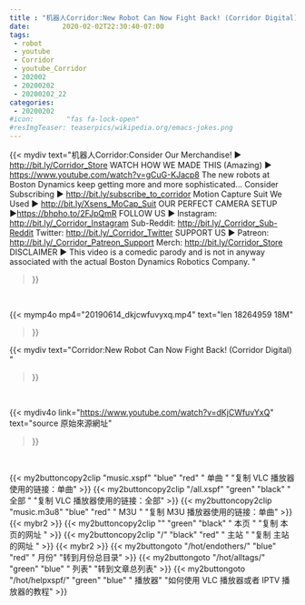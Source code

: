 ```yaml
---
title : "机器人Corridor:New Robot Can Now Fight Back! (Corridor Digital) "
date:        2020-02-02T22:30:40-07:00
tags:
 - robot
 - youtube
 - Corridor
 - youtube_Corridor
 - 202002
 - 20200202
 - 20200202_22
categories:
 - 20200202
#icon:        "fas fa-lock-open"
#resImgTeaser: teaserpics/wikipedia.org/emacs-jokes.png
---
```


{{< mydiv text="机器人Corridor:Consider Our Merchandise! ► http://bit.ly/Corridor_Store WATCH HOW WE MADE THIS (Amazing) ► https://www.youtube.com/watch?v=gCuG-KJacp8  The new robots at Boston Dynamics keep getting more and more sophisticated...  Consider Subscribing ► http://bit.ly/subscribe_to_corridor  Motion Capture Suit We Used ► http://bit.ly/Xsens_MoCap_Suit  OUR PERFECT CAMERA SETUP ►https://bhpho.to/2FJpQmR  FOLLOW US ► Instagram: http://bit.ly/_Corridor_Instagram Sub-Reddit: http://bit.ly/_Corridor_Sub-Reddit Twitter: http://bit.ly/_Corridor_Twitter  SUPPORT US ► Patreon: http://bit.ly/_Corridor_Patreon_Support Merch: http://bit.ly/Corridor_Store  DISCLAIMER ► This video is a comedic parody and is not in anyway associated with the actual Boston Dynamics Robotics Company. "
>}}
<br>


{{< mymp4o mp4="20190614_dkjcwfuvyxq.mp4"
text="len 18264959    18M"
>}}


{{< mydiv text="Corridor:New Robot Can Now Fight Back! (Corridor Digital) "
>}}
<br>

{{< mydiv4o link="https://www.youtube.com/watch?v=dKjCWfuvYxQ"
text="source 原始來源網址"
>}}


<br>



{{< my2buttoncopy2clip "music.xspf"        "blue"   "red"    " 单曲 "  "复制 VLC 播放器使用的链接：单曲" >}} {{< my2buttoncopy2clip "/all.xspf"         "green"  "black"  " 全部 "  "复制 VLC 播放器使用的链接：全部" >}} {{< my2buttoncopy2clip "music.m3u8"        "blue"   "red"    " M3U  "    "复制 M3U 播放器使用的链接：单曲" >}} {{< mybr2 >}} {{< my2buttoncopy2clip ""                  "green"  "black"  " 本页 "    "复制 本页的网址 " >}} {{< my2buttoncopy2clip "/"                 "black"  "red"    " 主站 "    "复制 主站的网址 " >}} {{< mybr2 >}} {{< my2buttongoto      "/hot/endothers/"   "blue"   "red"    " 月份"   "转到月份总目录" >}} {{< my2buttongoto      "/hot/alltags/"     "green"  "blue"   " 列表"   "转到文章总列表" >}} {{< my2buttongoto      "/hot/helpxspf/"    "green"  "blue"   " 播放器" "如何使用 VLC 播放器或者 IPTV 播放器的教程" >}} 
